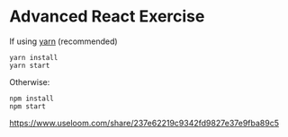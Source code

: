 Advanced React Exercise
=======================

If using [yarn](https://yarnpkg.com) (recommended)

```
yarn install
yarn start
```

Otherwise:

```
npm install
npm start
```
https://www.useloom.com/share/237e62219c9342fd9827e37e9fba89c5
